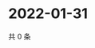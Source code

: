# 2022-01-31

共 0 条

<!-- BEGIN WEIBO -->
<!-- 最后更新时间 Mon Jan 31 2022 11:00:44 GMT+0800 (China Standard Time) -->

<!-- END WEIBO -->
